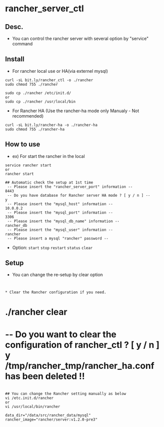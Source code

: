 # rancher_server_ctl
## Desc. 
* You can control the rancher server with several option by "service" command

## Install
* For rancher local use or HA(via externel mysql)
```
curl -sL bit.ly/rancher_ctl -o ./rancher
sudo chmod 755 ./rancher

sudo cp ./rancher /etc/init.d/
or
sudo cp ./rancher /usr/local/bin
```


* For Rancher HA (Use the rancher-ha mode only Manualy - Not recommended)
```
curl -sL bit.ly/rancher-ha -o ./rancher-ha
sudo chmod 755 ./rancher-ha
```



## How to use
* ex) For start the rancher in the local
```
service rancher start
or
rancher start

## Automatic check the setup at 1st time
 -- Please insert the "rancher_server_port" information --
8443
 -- Do you have database for Rancher server HA mode ? [ y / n ] --
y
 -- Please insert the "mysql_host" information --
10.0.0.2
 -- Please insert the "mysql_port" information --
3306
 -- Please insert the "mysql_db_name" information --
rancher_db
 -- Please insert the "mysql_user" information --
rancher
 -- Please insert a mysql "rancher" password --

```
* Option: `start` `stop` `restart` `status` `clear`


## Setup
* You can change the re-setup by clear option
```


* Clear the Rancher configuration if you need.
```
./rancher clear
=====================================================
 --  Do you want to clear the configuration of rancher_ctl ? [ y / n ]
y
 /tmp/rancher_tmp/rancher_ha.conf has been deleted !!
=====================================================
```

## You can change the Rancher setting manually as below
vi /etc.init.d/rancher
or
vi /usr/local/bin/rancher

data_dir="/data/src/rancher_data/mysql"
rancher_image="rancher/server:v1.2.0-pre3"
```

